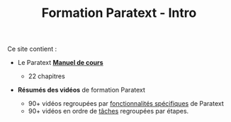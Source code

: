 ﻿---
title : Formation Paratext - Intro
---
Ce site contient :
- Le Paratext [**Manuel de cours**](Training-Manual/Overview) 
   - 22 chapitres
   
- **Résumés des vidéos** de formation Paratext
    - 90+ vidéos regroupées par [fonctionnalités spécifiques](Video-summaries/list-of-features.md) de Paratext 
    - 90+ vidéos en ordre de [tâches](Video-summaries/list-of-videos.md) regroupées par étapes.

